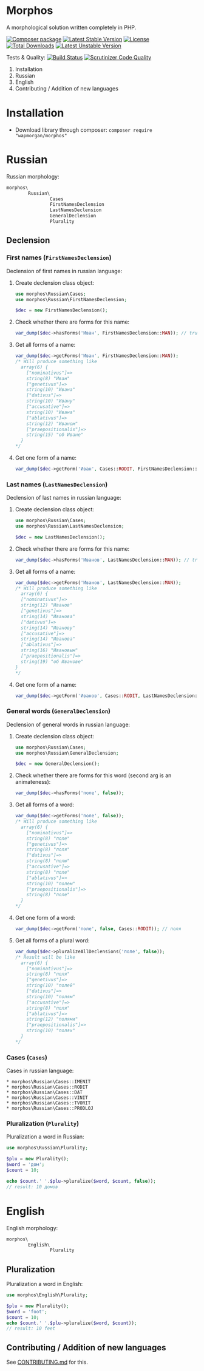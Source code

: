 # Morphos
A morphological solution written completely in PHP.

[![Composer package](http://xn--e1adiijbgl.xn--p1acf/badge/wapmorgan/morphos)](https://packagist.org/packages/wapmorgan/morphos)
[![Latest Stable Version](https://poser.pugx.org/wapmorgan/morphos/v/stable)](https://packagist.org/packages/wapmorgan/morphos)
[![License](https://poser.pugx.org/wapmorgan/morphos/license)](https://packagist.org/packages/wapmorgan/morphos)
[![Total Downloads](https://poser.pugx.org/wapmorgan/morphos/downloads)](https://packagist.org/packages/wapmorgan/morphos)
[![Latest Unstable Version](https://poser.pugx.org/wapmorgan/morphos/v/unstable)](https://packagist.org/packages/wapmorgan/morphos)

Tests & Quality: [![Build Status](https://travis-ci.org/wapmorgan/Morphos.svg)](https://travis-ci.org/wapmorgan/Morphos)
[![Scrutinizer Code Quality](https://scrutinizer-ci.com/g/wapmorgan/Morphos/badges/quality-score.png?b=master)](https://scrutinizer-ci.com/g/wapmorgan/Morphos/?branch=master)

1. Installation
2. Russian
3. English
4. Contributing / Addition of new languages

# Installation

* Download library through composer:
    `composer require "wapmorgan/morphos"`

# Russian

Russian morphology:

```php
morphos\
        Russian\
                Cases
                FirstNamesDeclension
                LastNamesDeclension
                GeneralDeclension
                Plurality
```

## Declension

### First names (`FirstNamesDeclension`)
Declension of first names in russian language:

1. Create declension class object:
    ```php
    use morphos\Russian\Cases;
    use morphos\Russian\FirstNamesDeclension;

    $dec = new FirstNamesDeclension();
    ```

2. Check whether there are forms for this name:
    ```php
    var_dump($dec->hasForms('Иван', FirstNamesDeclension::MAN)); // true
    ```

3. Get all forms of a name:
    ```php
    var_dump($dec->getForms('Иван', FirstNamesDeclension::MAN));
    /* Will produce something like
      array(6) {
        ["nominativus"]=>
        string(8) "Иван"
        ["genetivus"]=>
        string(10) "Ивана"
        ["dativus"]=>
        string(10) "Ивану"
        ["accusative"]=>
        string(10) "Ивана"
        ["ablativus"]=>
        string(12) "Иваном"
        ["praepositionalis"]=>
        string(15) "об Иване"
      }
    */
    ```

4. Get one form of a name:
    ```php
    var_dump($dec->getForm('Иван', Cases::RODIT, FirstNamesDeclension::MAN)); // Ивана
    ```

### Last names (`LastNamesDeclension`)
Declension of last names in russian language:

1. Create declension class object:
    ```php
    use morphos\Russian\Cases;
    use morphos\Russian\LastNamesDeclension;

    $dec = new LastNamesDeclension();
    ```

2. Check whether there are forms for this name:
    ```php
    var_dump($dec->hasForms('Иванов', LastNamesDeclension::MAN)); // true
    ```

3. Get all forms of a name:
    ```php
    var_dump($dec->getForms('Иванов', LastNamesDeclension::MAN));
    /* Will produce something like
      array(6) {
      ["nominativus"]=>
      string(12) "Иванов"
      ["genetivus"]=>
      string(14) "Иванова"
      ["dativus"]=>
      string(14) "Иванову"
      ["accusative"]=>
      string(14) "Иванова"
      ["ablativus"]=>
      string(16) "Ивановым"
      ["praepositionalis"]=>
      string(19) "об Иванове"
    }
    */
    ```

4. Get one form of a name:
    ```php
    var_dump($dec->getForm('Иванов', Cases::RODIT, LastNamesDeclension::MAN)); // Иванова
    ```

### General words (`GeneralDeclension`)
Declension of general words in russian language:

1. Create declension class object:
    ```php
    use morphos\Russian\Cases;
    use morphos\Russian\GeneralDeclension;

    $dec = new GeneralDeclension();
    ```

2. Check whether there are forms for this word (second arg is an animateness):
    ```php
    var_dump($dec->hasForms('поле', false));
    ```

3. Get all forms of a word:
    ```php
    var_dump($dec->getForms('поле', false));
    /* Will produce something like
      array(6) {
        ["nominativus"]=>
        string(8) "поле"
        ["genetivus"]=>
        string(8) "поля"
        ["dativus"]=>
        string(8) "полю"
        ["accusative"]=>
        string(8) "поле"
        ["ablativus"]=>
        string(10) "полем"
        ["praepositionalis"]=>
        string(8) "поле"
      }
    */
    ```

4. Get one form of a word:
    ```php
    var_dump($dec->getForm('поле', false, Cases::RODIT)); // поля
    ```

5. Get all forms of a plural word:
    ```php
    var_dump($dec->pluralizeAllDeclensions('поле', false));
    /* Result will be like
      array(6) {
        ["nominativus"]=>
        string(8) "поля"
        ["genetivus"]=>
        string(10) "полей"
        ["dativus"]=>
        string(10) "полям"
        ["accusative"]=>
        string(8) "поля"
        ["ablativus"]=>
        string(12) "полями"
        ["praepositionalis"]=>
        string(10) "полях"
      }
    */
    ```

### Cases (`Cases`)

Cases in russian language:

    * morphos\Russian\Cases::IMENIT
    * morphos\Russian\Cases::RODIT
    * morphos\Russian\Cases::DAT
    * morphos\Russian\Cases::VINIT
    * morphos\Russian\Cases::TVORIT
    * morphos\Russian\Cases::PRODLOJ

### Pluralization (`Plurality`)
Pluralization a word in Russian:

```php
use morphos\Russian\Plurality;

$plu = new Plurality();
$word = 'дом';
$count = 10;

echo $count.' '.$plu->pluralize($word, $count, false));
// result: 10 домов
```

# English

English morphology:
```php
morphos\
        English\
                Plurality
```

## Pluralization
Pluralization a word in English:

```php
use morphos\English\Plurality;

$plu = new Plurality();
$word = 'foot';
$count = 10;
echo $count.' '.$plu->pluralize($word, $count));
// result: 10 feet
```

## Contributing / Addition of new languages

See [CONTRIBUTING.md](CONTRIBUTING.md) for this.

